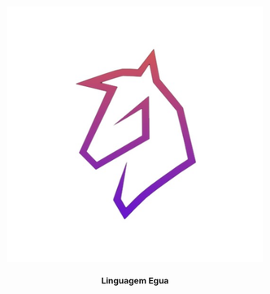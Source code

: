 <p align="center">
    <img src="./bin/egua.jpeg" alt="Logo" width=”300” height=”300” >
    <h3 align="center">Linguagem Egua</h3>
</p>